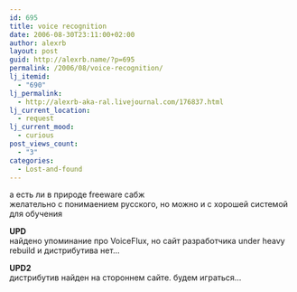 ```yaml
---
id: 695
title: voice recognition
date: 2006-08-30T23:11:00+02:00
author: alexrb
layout: post
guid: http://alexrb.name/?p=695
permalink: /2006/08/voice-recognition/
lj_itemid:
  - "690"
lj_permalink:
  - http://alexrb-aka-ral.livejournal.com/176837.html
lj_current_location:
  - request
lj_current_mood:
  - curious
post_views_count:
  - "3"
categories:
  - Lost-and-found
---
```

а есть ли в природе freeware сабж  
желательно с понимаением русского, но можно и с хорошей системой для обучения

**UPD**  
найдено упоминание про VoiceFlux, но сайт разработчика under heavy rebuild и дистрибутива нет&#8230;

**UPD2**  
дистрибутив найден на стороннем сайте. будем играться&#8230;